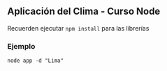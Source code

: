 ## Aplicación del Clima - Curso Node


Recuerden ejecutar ```npm install``` para las librerías


### Ejemplo
```
node app -d "Lima"
```
